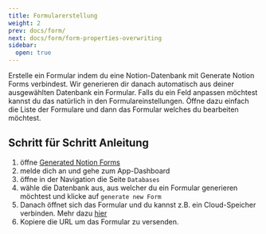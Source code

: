 ```yaml
---
title: Formularerstellung
weight: 2
prev: docs/form/
next: docs/form/form-properties-overwriting
sidebar:
  open: true
---
```


Erstelle ein Formular indem du eine Notion-Datenbank mit Generate Notion Forms verbindest. Wir generieren dir danach
automatisch aus deiner ausgewählten Datenbank ein Formular. Falls du ein Feld anpassen möchtest kannst du das natürlich
in den Formulareinstellungen. Öffne dazu einfach die Liste der Formulare und dann das Formular welches du bearbeiten
möchtest.

## Schritt für Schritt Anleitung

1. öffne [Generated Notion Forms](https://generated-notion-forms.com)
2. melde dich an und gehe zum App-Dashboard
3. öffne in der Navigation die Seite `Databases`
4. wähle die Datenbank aus, aus welcher du ein Formular generieren möchtest und klicke auf `generate new Form`
5. Danach öffnet sich das Formular und du kannst z.B. ein Cloud-Speicher verbinden. Mehr dazu [hier](/docs/storage)
6. Kopiere die URL um das Formular zu versenden.

